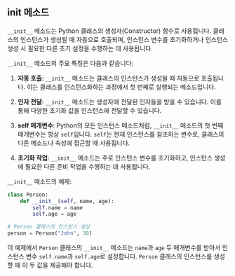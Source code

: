 ## __init__ 메소드

`__init__` 메소드는 Python 클래스의 생성자(Constructor) 함수로 사용됩니다. 클래스의 인스턴스가 생성될 때 자동으로 호출되며, 인스턴스 변수를 초기화하거나 인스턴스 생성 시 필요한 다른 초기 설정을 수행하는 데 사용됩니다.

`__init__` 메소드의 주요 특징은 다음과 같습니다:

1. **자동 호출**: `__init__` 메소드는 클래스의 인스턴스가 생성될 때 자동으로 호출됩니다. 이는 클래스를 인스턴스화하는 과정에서 첫 번째로 실행되는 메소드입니다.

2. **인자 전달**: `__init__` 메소드는 생성자에 전달된 인자들을 받을 수 있습니다. 이를 통해 다양한 초기화 값을 인스턴스에 전달할 수 있습니다.

3. **self 매개변수**: Python의 모든 인스턴스 메소드처럼, `__init__` 메소드의 첫 번째 매개변수는 항상 `self`입니다. `self`는 현재 인스턴스를 참조하는 변수로, 클래스의 다른 메소드나 속성에 접근할 때 사용됩니다.

4. **초기화 작업**: `__init__` 메소드는 주로 인스턴스 변수를 초기화하고, 인스턴스 생성에 필요한 다른 준비 작업을 수행하는 데 사용됩니다.

`__init__` 메소드의 예제:

```python
class Person:
    def __init__(self, name, age):
        self.name = name
        self.age = age

# Person 클래스의 인스턴스 생성
person = Person("John", 30)
```

이 예제에서 `Person` 클래스의 `__init__` 메소드는 `name`과 `age` 두 매개변수를 받아서 인스턴스 변수 `self.name`과 `self.age`로 설정합니다. `Person` 클래스의 인스턴스를 생성할 때 이 두 값을 제공해야 합니다.
